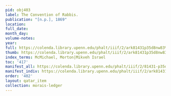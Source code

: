 ```yaml
---
pid: obj403
label: The Convention of Rabbis.
publication: "[n.p.], 1869"
location:
full_date:
month_day:
volume-notes:
year:
full: https://colenda.library.upenn.edu/phalt/iiif/2/ark81431p35d8nw83%2FSHA256E-s7679354--7a1f6243bb416993fd53a6c7eb6c7aa6d068e29aafa16b27043cb2522f30ba33.jpeg/full/3500,/0/default.jpg
thumb: https://colenda.library.upenn.edu/phalt/iiif/2/ark81431p35d8nw83%2FSHA256E-s7679354--7a1f6243bb416993fd53a6c7eb6c7aa6d068e29aafa16b27043cb2522f30ba33.jpeg/full/!200,200/0/default.jpg
index_terms: McMichael, Morton|Mikveh Israel
toc: '417'
manifest_all: https://colenda.library.upenn.edu/phalt/iiif/2/81431-p35d8nw83/manifest
manifest_indiv: https://colenda.library.upenn.edu/phalt/iiif/2/ark81431p35d8nw83%2FSHA256E-s7679354--7a1f6243bb416993fd53a6c7eb6c7aa6d068e29aafa16b27043cb2522f30ba33.jpeg
order: '402'
layout: qatar_item
collection: morais-ledger
---
```

